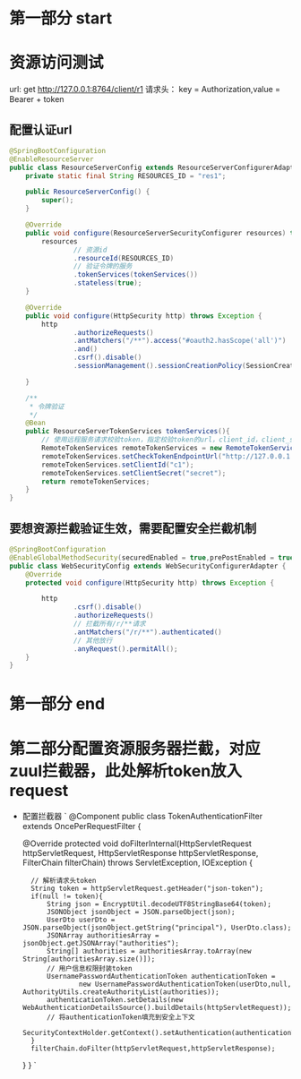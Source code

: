 # 第一部分  start 
# 资源访问测试
url: get 
http://127.0.0.1:8764/client/r1
请求头： key = Authorization,value = Bearer + token 
## 配置认证url
```java
@SpringBootConfiguration
@EnableResourceServer
public class ResourceServerConfig extends ResourceServerConfigurerAdapter {
    private static final String RESOURCES_ID = "res1";

    public ResourceServerConfig() {
        super();
    }

    @Override
    public void configure(ResourceServerSecurityConfigurer resources) throws Exception {
        resources
                // 资源id
                .resourceId(RESOURCES_ID)
                // 验证令牌的服务
                .tokenServices(tokenServices())
                .stateless(true);
    }

    @Override
    public void configure(HttpSecurity http) throws Exception {
        http
                .authorizeRequests()
                .antMatchers("/**").access("#oauth2.hasScope('all')")
                .and()
                .csrf().disable()
                .sessionManagement().sessionCreationPolicy(SessionCreationPolicy.STATELESS);

    }

    /**
     * 令牌验证
     */
    @Bean
    public ResourceServerTokenServices tokenServices(){
        // 使用远程服务请求校验token，指定校验token的url，client_id，client_secret
        RemoteTokenServices remoteTokenServices = new RemoteTokenServices();
        remoteTokenServices.setCheckTokenEndpointUrl("http://127.0.0.1:8888/auth/oauth/check_token");
        remoteTokenServices.setClientId("c1");
        remoteTokenServices.setClientSecret("secret");
        return remoteTokenServices;
    }
}
```
## 要想资源拦截验证生效，需要配置安全拦截机制
```java
@SpringBootConfiguration
@EnableGlobalMethodSecurity(securedEnabled = true,prePostEnabled = true)
public class WebSecurityConfig extends WebSecurityConfigurerAdapter {
    @Override
    protected void configure(HttpSecurity http) throws Exception {

        http
                .csrf().disable()
                .authorizeRequests()
                // 拦截所有/r/**请求
                .antMatchers("/r/**").authenticated()
                // 其他放行
                .anyRequest().permitAll();
    }
}
```
# 第一部分 end

# 第二部分配置资源服务器拦截，对应zuul拦截器，此处解析token放入request
* 配置拦截器
`
@Component
public class TokenAuthenticationFilter extends OncePerRequestFilter {

    @Override
    protected void doFilterInternal(HttpServletRequest httpServletRequest, HttpServletResponse httpServletResponse, FilterChain filterChain) throws ServletException, IOException {

        // 解析请求头token
        String token = httpServletRequest.getHeader("json-token");
        if(null != token){
            String json = EncryptUtil.decodeUTF8StringBase64(token);
            JSONObject jsonObject = JSON.parseObject(json);
            UserDto userDto = JSON.parseObject(jsonObject.getString("principal"), UserDto.class);
            JSONArray authoritiesArray = jsonObject.getJSONArray("authorities");
            String[] authorities = authoritiesArray.toArray(new String[authoritiesArray.size()]);
            // 用户信息权限封装token
            UsernamePasswordAuthenticationToken authenticationToken =
                    new UsernamePasswordAuthenticationToken(userDto,null, AuthorityUtils.createAuthorityList(authorities));
            authenticationToken.setDetails(new WebAuthenticationDetailsSource().buildDetails(httpServletRequest));
            // 将authenticationToken填充到安全上下文
            SecurityContextHolder.getContext().setAuthentication(authenticationToken);
        }
        filterChain.doFilter(httpServletRequest,httpServletResponse);
    }
}
`